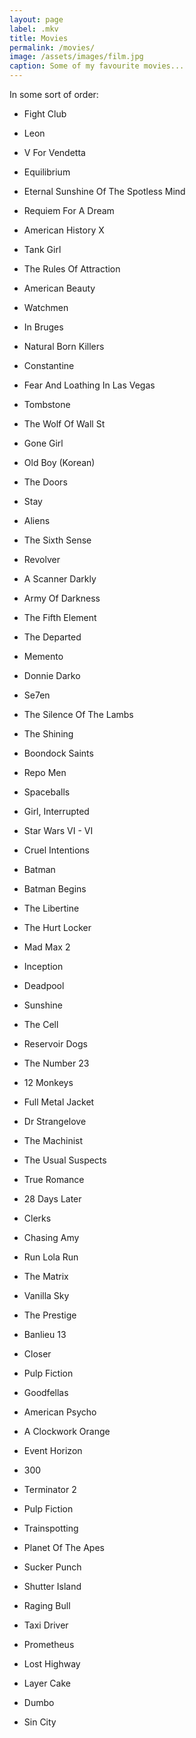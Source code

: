 ```yaml
---
layout: page
label: .mkv
title: Movies
permalink: /movies/
image: /assets/images/film.jpg
caption: Some of my favourite movies...
---
```

In some sort of order:

- Fight Club
- Leon
- V For Vendetta
- Equilibrium
- Eternal Sunshine Of The Spotless Mind
- Requiem For A Dream
- American History X
- Tank Girl
- The Rules Of Attraction
- American Beauty
- Watchmen
- In Bruges
- Natural Born Killers

- Constantine
- Fear And Loathing In Las Vegas
- Tombstone
- The Wolf Of Wall St
- Gone Girl
- Old Boy (Korean)
- The Doors
- Stay
- Aliens
- The Sixth Sense
- Revolver
- A Scanner Darkly
- Army Of Darkness
- The Fifth Element
- The Departed
- Memento
- Donnie Darko
- Se7en
- The Silence Of The Lambs
- The Shining
- Boondock Saints
- Repo Men
- Spaceballs
- Girl, Interrupted
- Star Wars VI - VI
- Cruel Intentions
- Batman
- Batman Begins
- The Libertine
- The Hurt Locker
- Mad Max 2
- Inception
- Deadpool

- Sunshine
- The Cell
- Reservoir Dogs
- The Number 23
- 12 Monkeys
- Full Metal Jacket
- Dr Strangelove
- The Machinist
- The Usual Suspects
- True Romance
- 28 Days Later
- Clerks
- Chasing Amy
- Run Lola Run
- The Matrix
- Vanilla Sky
- The Prestige
- Banlieu 13
- Closer
- Pulp Fiction
- Goodfellas
- American Psycho
- A Clockwork Orange
- Event Horizon
- 300
- Terminator 2
- Pulp Fiction
- Trainspotting
- Planet Of The Apes
- Sucker Punch
- Shutter Island
- Raging Bull
- Taxi Driver
- Prometheus

- Lost Highway
- Layer Cake
- Dumbo
- Sin City
